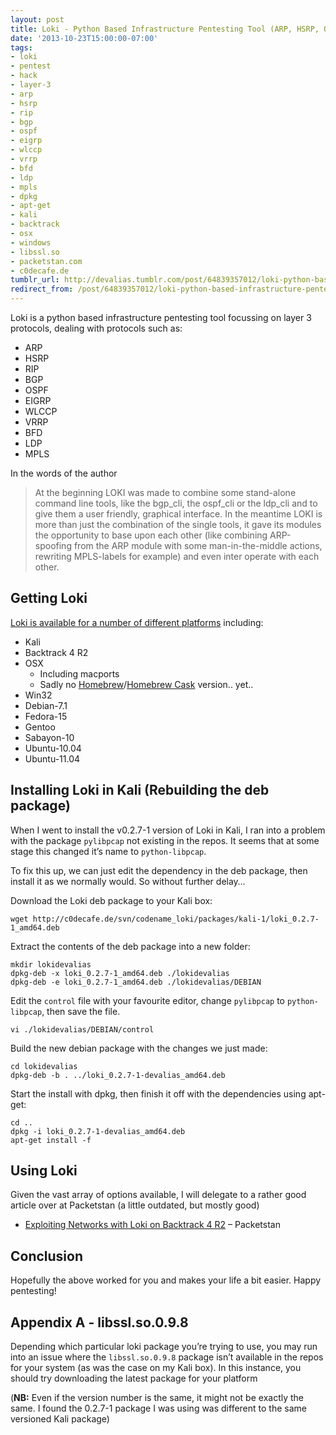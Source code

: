 ```yaml
---
layout: post
title: Loki - Python Based Infrastructure Pentesting Tool (ARP, HSRP, OSPF, etc)
date: '2013-10-23T15:00:00-07:00'
tags:
- loki
- pentest
- hack
- layer-3
- arp
- hsrp
- rip
- bgp
- ospf
- eigrp
- wlccp
- vrrp
- bfd
- ldp
- mpls
- dpkg
- apt-get
- kali
- backtrack
- osx
- windows
- libssl.so
- packetstan.com
- c0decafe.de
tumblr_url: http://devalias.tumblr.com/post/64839357012/loki-python-based-infrastructure-pentesting-tool-arp-hsr
redirect_from: /post/64839357012/loki-python-based-infrastructure-pentesting-tool-arp-hsr
---
```

Loki is a python based infrastructure pentesting tool focussing on layer 3 protocols, dealing with protocols such as:

* ARP
* HSRP
* RIP
* BGP
* OSPF
* EIGRP
* WLCCP
* VRRP
* BFD
* LDP
* MPLS

In the words of the author

> At the beginning LOKI was made to combine some stand-alone command line tools, like the bgp_cli, the ospf_cli or the ldp_cli and to give them a user friendly, graphical interface. In the meantime LOKI is more than just the combination of the single tools, it gave its modules the opportunity to base upon each other (like combining ARP-spoofing from the ARP module with some man-in-the-middle actions, rewriting MPLS-labels for example) and even inter operate with each other.

## Getting Loki

[Loki is available for a number of different platforms](https://c0decafe.de/svn/codename_loki/packages/) including:

* Kali
* Backtrack 4 R2
* OSX
  * Including macports
  * Sadly no [Homebrew](http://brew.sh/)/[Homebrew Cask](http://caskroom.io/) version.. yet..
* Win32
* Debian-7.1
* Fedora-15
* Gentoo
* Sabayon-10
* Ubuntu-10.04
* Ubuntu-11.04

## Installing Loki in Kali (Rebuilding the deb package)

When I went to install the v0.2.7-1 version of Loki in Kali, I ran into a problem with the package `pylibpcap` not existing in the repos. It seems that at some stage this changed it’s name to `python-libpcap`.

To fix this up, we can just edit the dependency in the deb package, then install it as we normally would. So without further delay…

Download the Loki deb package to your Kali box:

```
wget http://c0decafe.de/svn/codename_loki/packages/kali-1/loki_0.2.7-1_amd64.deb
```

Extract the contents of the deb package into a new folder:

```
mkdir lokidevalias
dpkg-deb -x loki_0.2.7-1_amd64.deb ./lokidevalias
dpkg-deb -e loki_0.2.7-1_amd64.deb ./lokidevalias/DEBIAN
```

Edit the `control` file with your favourite editor, change `pylibpcap` to `python-libpcap`, then save the file.

```
vi ./lokidevalias/DEBIAN/control
```

Build the new debian package with the changes we just made:

```
cd lokidevalias
dpkg-deb -b . ../loki_0.2.7-1-devalias_amd64.deb
```

Start the install with dpkg, then finish it off with the dependencies using apt-get:

```
cd ..
dpkg -i loki_0.2.7-1-devalias_amd64.deb
apt-get install -f
```

## Using Loki

Given the vast array of options available, I will delegate to a rather good article over at Packetstan (a little outdated, but mostly good)

* [Exploiting Networks with Loki on Backtrack 4 R2](http://www.packetstan.com/2011/02/running-loki-on-backtrack-4-r2.html) – Packetstan

## Conclusion

Hopefully the above worked for you and makes your life a bit easier. Happy pentesting!

## Appendix A - libssl.so.0.9.8

Depending which particular loki package you’re trying to use, you may run into an issue where the `libssl.so.0.9.8` package isn’t available in the repos for your system (as was the case on my Kali box). In this instance, you should try downloading the latest package for your platform

(**NB:** Even if the version number is the same, it might not be exactly the same. I found the 0.2.7-1 package I was using was different to the same versioned Kali package)
